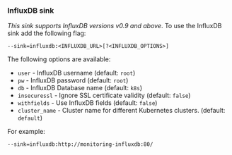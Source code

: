 ### InfluxDB sink

*This sink supports InfluxDB versions v0.9 and above*.
To use the InfluxDB sink add the following flag:

	--sink=influxdb:<INFLUXDB_URL>[?<INFLUXDB_OPTIONS>]

The following options are available:
* `user` - InfluxDB username (default: `root`)
* `pw` - InfluxDB password (default: `root`)
* `db` - InfluxDB Database name (default: `k8s`)
* `insecuressl` - Ignore SSL certificate validity (default: `false`)
* `withfields` - Use InfluxDB fields (default: `false`)
* `cluster_name` - Cluster name for different Kubernetes clusters. (default: `default`)

For example:

    --sink=influxdb:http://monitoring-influxdb:80/